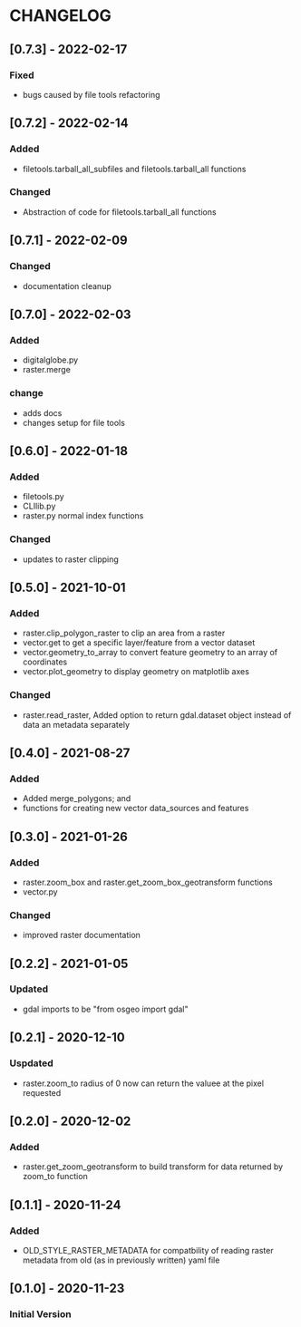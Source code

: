 # CHANGELOG

## [0.7.3] - 2022-02-17
### Fixed
- bugs caused by file tools refactoring

## [0.7.2] - 2022-02-14
### Added
- filetools.tarball_all_subfiles and filetools.tarball_all functions 

### Changed
- Abstraction of code for filetools.tarball_all functions


## [0.7.1] - 2022-02-09
### Changed
- documentation cleanup

## [0.7.0] - 2022-02-03
### Added
- digitalglobe.py
- raster.merge

### change
- adds docs
- changes setup for file tools

## [0.6.0] - 2022-01-18
### Added
- filetools.py
- CLIlib.py
- raster.py normal index functions

### Changed
- updates to raster clipping

## [0.5.0] - 2021-10-01
### Added
- raster.clip_polygon_raster to clip an area from a raster
- vector.get to get a specific layer/feature from a vector dataset
- vector.geometry_to_array to convert feature geometry to an array of coordinates 
- vector.plot_geometry to display geometry on matplotlib axes

### Changed
- raster.read_raster, Added option to return gdal.dataset object instead
of data an metadata separately 

## [0.4.0] - 2021-08-27
### Added
- Added merge_polygons; and 
- functions for creating new vector data_sources and features

## [0.3.0] - 2021-01-26
### Added
- raster.zoom_box and raster.get_zoom_box_geotransform functions
- vector.py 

### Changed
- improved raster documentation

## [0.2.2] - 2021-01-05
### Updated
- gdal imports to be "from osgeo import gdal"

## [0.2.1] - 2020-12-10
### Uspdated
- raster.zoom_to radius of 0 now can return the valuee at the pixel requested

## [0.2.0] - 2020-12-02
### Added
- raster.get_zoom_geotransform to build transform for data returned by zoom_to
function

## [0.1.1] - 2020-11-24
### Added
- OLD_STYLE_RASTER_METADATA for compatbility of reading raster metadata 
from old (as in previously written) yaml file

## [0.1.0] - 2020-11-23
### Initial Version
